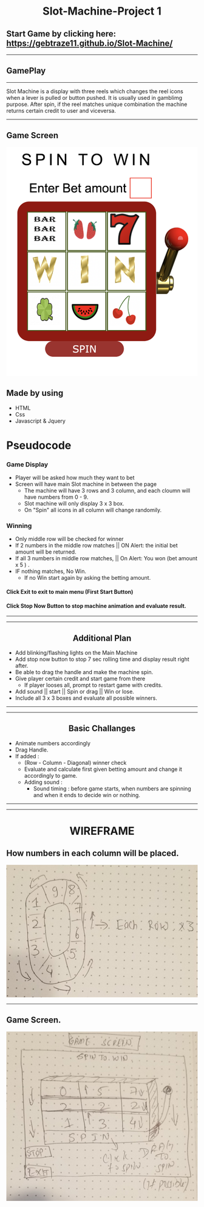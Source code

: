 # <center>Slot-Machine-Project 1</center>
Start Game by clicking here: https://gebtraze11.github.io/Slot-Machine/
---

---
## GamePlay
---
Slot Machine is a display with three reels which changes the reel icons when a lever is pulled or button pushed. It is usually used in gamblimg purpose. After spin, if the reel matches unique combination the machine returns certain credit to user and viceversa.

---

## Game Screen
<img src="Images/display.png">




## Made by using
* HTML
* Css
* Javascript & Jquery




# Pseudocode
### Game Display 


* Player will be asked how much they want to bet
* Screen will have main Slot machine in between the page
    * The machine will have 3 rows and 3 column, and each cloumn will have numbers from 0 - 9.
    * Slot machine will only display 3 x 3 box.
    * On "Spin" all icons in all column will change randomily.
  
    

### Winning

* Only middle row will be checked for winner
* If 2 numbers in the middle row matches || ON Alert: the initial bet amount will be returned.
* If all 3 numbers in middle row matches, || On Alert: You won (bet amount x 5 ) .
* IF nothing matches, No Win.
    * If no Win start again by asking the betting amount.


#### Click Exit to exit to main menu (First Start Button)
#### Click Stop Now Button to stop machine animation and evaluate result.

---
---

## <center>Additional Plan</center>

* Add blinking/flashing lights on the Main Machine 
* Add stop now button to stop 7 sec rolling time and display result right after.
* Be able to drag the handle and make the machine spin.
* Give player certain credit and start game from there
    * If player looses all, prompt to restart game with credits.
* Add sound || start || Spin or drag || Win or lose.
* Include all 3 x 3 boxes and evaluate all possible winners.

----
----
## <center>Basic Challanges</center>

* Animate numbers accordingly
* Drag Handle.
* If added :
    * (Row - Column - Diagonal) winner check
    * Evaluate and calculate first given betting amount and change it accordingly to game.
    * Adding sound :
        * Sound timing : before game starts, when numbers are spinning and when it ends to decide win or nothing.
---
---

# <center>WIREFRAME</center>

## How numbers in each column will be placed.
<img src="Images/1.jpg">


----
## Game Screen.
<img src="Images/2.jpg">

